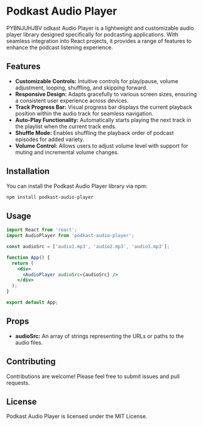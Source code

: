 # Podkast Audio Player

PYBNJUHJBV odkast Audio Player is a lightweight and customizable audio player library designed specifically for podcasting applications. With seamless integration into React projects, it provides a range of features to enhance the podcast listening experience.

## Features

- **Customizable Controls:** Intuitive controls for play/pause, volume adjustment, looping, shuffling, and skipping forward.
- **Responsive Design:** Adapts gracefully to various screen sizes, ensuring a consistent user experience across devices.
- **Track Progress Bar:** Visual progress bar displays the current playback position within the audio track for seamless navigation.
- **Auto-Play Functionality:** Automatically starts playing the next track in the playlist when the current track ends.
- **Shuffle Mode:** Enables shuffling the playback order of podcast episodes for added variety.
- **Volume Control:** Allows users to adjust volume level with support for muting and incremental volume changes.

## Installation

You can install the Podkast Audio Player library via npm:

```bash
npm install podkast-audio-player
```

## Usage

```jsx
import React from 'react';
import AudioPlayer from 'podkast-audio-player';

const audioSrc = ['audio1.mp3', 'audio2.mp3', 'audio3.mp3'];

function App() {
  return (
    <div>
      <AudioPlayer audioSrc={audioSrc} />
    </div>
  );
}

export default App;
```

## Props
- **audioSrc:** An array of strings representing the URLs or paths to the audio files.

## Contributing
Contributions are welcome! Please feel free to submit issues and pull requests.

## License
Podkast Audio Player is licensed under the MIT License.